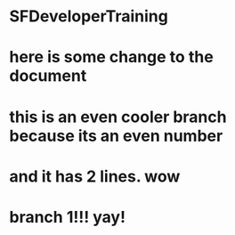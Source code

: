 # SFDeveloperTraining

# here is some change to the document

# this is an even cooler branch because its an even number

# and it has 2 lines. wow

# branch 1!!! yay!

